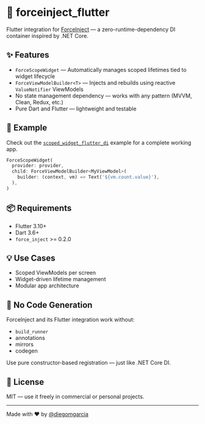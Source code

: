 # 📱 forceinject_flutter

Flutter integration for [ForceInject](https://pub.dev/packages/force_inject) — a zero-runtime-dependency DI container inspired by .NET Core.

## ✨ Features

- `ForceScopeWidget` — Automatically manages scoped lifetimes tied to widget lifecycle
- `ForceViewModelBuilder<T>` — Injects and rebuilds using reactive `ValueNotifier` ViewModels
- No state management dependency — works with any pattern (MVVM, Clean, Redux, etc.)
- Pure Dart and Flutter — lightweight and testable

## 🧪 Example

Check out the [`scoped_widget_flutter_di`](../../example/scoped_widget_flutter_di) example for a complete working app.

```dart
ForceScopeWidget(
  provider: provider,
  child: ForceViewModelBuilder<MyViewModel>(
    builder: (context, vm) => Text('${vm.count.value}'),
  ),
)
```

## 📦 Requirements

- Flutter 3.10+
- Dart 3.6+
- `force_inject` >= 0.2.0

## 💡 Use Cases

- Scoped ViewModels per screen
- Widget-driven lifetime management
- Modular app architecture

## 🧰 No Code Generation

ForceInject and its Flutter integration work without:

- `build_runner`
- annotations
- mirrors
- codegen

Use pure constructor-based registration — just like .NET Core DI.

## 📜 License

MIT — use it freely in commercial or personal projects.

---
Made with ❤️ by [@diegomgarcia](https://github.com/diegomgarcia)

